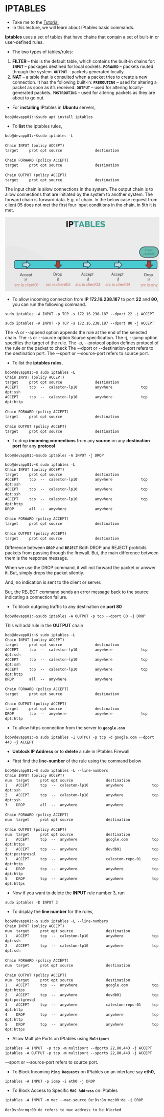 # IPTABLES

- Take me to the [Tutorial](https://kodekloud.com/topic/iptables-introduction/)
- In this lecture, we will learn about IPtables basic commands.

**Iptables** uses a set of tables that have chains that contain a set of built-in or user-defined rules.

- The two types of tables/rules:

1. **FILTER** – this is the default table, which contains the built-in chains for:
   **`INPUT`** – packages destined for local sockets.
   **`FORWARD`** – packets routed through the system.
   **`OUTPUT`** – packets generated locally.
2. **NAT** – a table that is consulted when a packet tries to create a new connection. It has the following built-in:
   **`PREROUTING`** – used for altering a packet as soon as it’s received.
   **`OUTPUT`** – used for altering locally-generated packets.
   **`POSTROUTING`** – used for altering packets as they are about to go out.

- For **installing** IPtables in **Ubuntu** servers,

```
bob@devapp01:~$sudo apt install iptables
```

- To **list** the iptables rules,

```
bob@devapp01:~$sudo iptables -L

Chain INPUT (policy ACCEPT)
target     prot opt source               destination

Chain FORWARD (policy ACCEPT)
target     prot opt source               destination

Chain OUTPUT (policy ACCEPT)
target     prot opt source               destination
```

The input chain is allow connections in the system. The output chain is to allow connections that are initiated by the system to another system. The forward chain is forward data. E.g. of chain. In the below case request from client 05 does not met the first four input conditions in the chain, in 5th it is met.

![iptablechain](../../images/IPTableChain.png)

- To allow incoming connection from **IP** **172.16.238.187** to port **22** and **80**, you can run the following command.

```
sudo iptables -A INPUT -p TCP -s 172.16.238.187 --dport 22 -j ACCEPT
```

```
sudo iptables -A INPUT -p TCP -s 172.16.238.187 --dport 80 -j ACCEPT
```

The -A or --append option appends the rule at the end of the selected chain.
The -s or --source option Source specification.
The -j, --jump option specifies the target of the rule.
The -p, --protocol option defines protocol of the rule or the packet to check
The --dport or --destination-port refers to the destination port.
The --sport or --source-port refers to source port.

- To list the **iptables rules**,

```
bob@devapp01:~$ sudo iptables -L
Chain INPUT (policy ACCEPT)
target     prot opt source               destination
ACCEPT     tcp  --  caleston-lp10        anywhere             tcp dpt:ssh
ACCEPT     tcp  --  caleston-lp10        anywhere             tcp dpt:http

Chain FORWARD (policy ACCEPT)
target     prot opt source               destination

Chain OUTPUT (policy ACCEPT)
target     prot opt source               destination
```

- To drop **incoming connections** from any **source** on any **destination port** for any **protocol**

```
bob@devapp01:~$sudo iptables -A INPUT -j DROP
```

```
bob@devapp01:~$ sudo iptables -L
Chain INPUT (policy ACCEPT)
target     prot opt source               destination
ACCEPT     tcp  --  caleston-lp10        anywhere             tcp dpt:ssh
ACCEPT     tcp  --  caleston-lp10        anywhere             tcp dpt:ssh
ACCEPT     tcp  --  caleston-lp10        anywhere             tcp dpt:http
DROP       all  --  anywhere             anywhere

Chain FORWARD (policy ACCEPT)
target     prot opt source               destination

Chain OUTPUT (policy ACCEPT)
target     prot opt source               destination
```

Difference between **`DROP`** and **`REJECT`**
Both DROP and REJECT prohibits packets from passing through the firewall. But, the main difference between them is the response message.

When we use the DROP command, it will not forward the packet or answer it. But, simply drops the packet silently.

And, no indication is sent to the client or server.

But, the REJECT command sends an error message back to the source indicating a connection failure.

- To block outgoing traffic to any destination on **port 80**

```
bob@devapp01:~$sudo iptables -A OUTPUT -p tcp --dport 80 -j DROP
```

This will add rule in the **OUTPUT** chain

```
bob@devapp01:~$ sudo iptables -L
Chain INPUT (policy ACCEPT)
target     prot opt source               destination
ACCEPT     tcp  --  caleston-lp10        anywhere             tcp dpt:ssh
ACCEPT     tcp  --  caleston-lp10        anywhere             tcp dpt:ssh
ACCEPT     tcp  --  caleston-lp10        anywhere             tcp dpt:http
DROP       all  --  anywhere             anywhere

Chain FORWARD (policy ACCEPT)
target     prot opt source               destination

Chain OUTPUT (policy ACCEPT)
target     prot opt source               destination
DROP       tcp  --  anywhere             anywhere             tcp dpt:http
```

- To allow https connection from the server to **`google.com`**

```
bob@devapp01:~$ sudo iptables -I OUTPUT -p tcp -d google.com --dport 443 -j ACCEPT
```

- **Unblock IP Address** or to **delete** a rule in IPtables Firewall

- First find the **line-number** of the rule using the command below

```
bob@devapp01:~$ sudo iptables -L --line-numbers
Chain INPUT (policy ACCEPT)
num  target     prot opt source               destination
1    ACCEPT     tcp  --  caleston-lp10        anywhere             tcp dpt:ssh
2    ACCEPT     tcp  --  caleston-lp10        anywhere             tcp dpt:ssh
3    DROP       all  --  anywhere             anywhere

Chain FORWARD (policy ACCEPT)
num  target     prot opt source               destination

Chain OUTPUT (policy ACCEPT)
num  target     prot opt source               destination
1    ACCEPT     tcp  --  anywhere             google.com           tcp dpt:https
2    ACCEPT     tcp  --  anywhere             devdb01              tcp dpt:postgresql
3    ACCEPT     tcp  --  anywhere             caleston-repo-01     tcp dpt:http
4    DROP       tcp  --  anywhere             anywhere             tcp dpt:http
5    DROP       tcp  --  anywhere             anywhere             tcp dpt:https
```

- Now if you want to delete the **INPUT** rule number 3, run

```
sudo iptables -D INPUT 3
```

- To display the **line number** for the rules,

```
bob@devapp01:~$ sudo iptables -L --line-numbers
Chain INPUT (policy ACCEPT)
num  target     prot opt source               destination
1    ACCEPT     tcp  --  caleston-lp10        anywhere             tcp dpt:ssh
2    ACCEPT     tcp  --  caleston-lp10        anywhere             tcp dpt:ssh

Chain FORWARD (policy ACCEPT)
num  target     prot opt source               destination

Chain OUTPUT (policy ACCEPT)
num  target     prot opt source               destination
1    ACCEPT     tcp  --  anywhere             google.com           tcp dpt:https
2    ACCEPT     tcp  --  anywhere             devdb01              tcp dpt:postgresql
3    ACCEPT     tcp  --  anywhere             caleston-repo-01     tcp dpt:http
4    DROP       tcp  --  anywhere             anywhere             tcp dpt:http
5    DROP       tcp  --  anywhere             anywhere             tcp dpt:https
```

- Allow Multiple Ports on IPtables using **`Multiport`**

```
iptables -A INPUT  -p tcp -m multiport --dports 22,80,443 -j ACCEPT
iptables -A OUTPUT -p tcp -m multiport --sports 22,80,443 -j ACCEPT
```

--sport or --source-port refers to source port.

- To Block Incoming **`Ping Requests`** on IPtables on an interface say **eth0**,

```
iptables -A INPUT -p icmp -i eth0 -j DROP
```

- To Block Access to Specific **`MAC Address`** on IPtables

```
iptables -A INPUT -m mac --mac-source 0e:Ds:8n:mq:00:de -j DROP

0e:Ds:8n:mq:00:de refers to mac address to be blocked
```
